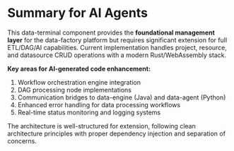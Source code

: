 # Summary for AI Agents

This data-terminal component provides the **foundational management layer** for the data-factory platform but requires significant extension for full ETL/DAG/AI capabilities. Current implementation handles project, resource, and datasource CRUD operations with a modern Rust/WebAssembly stack.

**Key areas for AI-generated code enhancement:**
1. Workflow orchestration engine integration
2. DAG processing node implementations
3. Communication bridges to data-engine (Java) and data-agent (Python)
4. Enhanced error handling for data processing workflows
5. Real-time status monitoring and logging systems

The architecture is well-structured for extension, following clean architecture principles with proper dependency injection and separation of concerns.